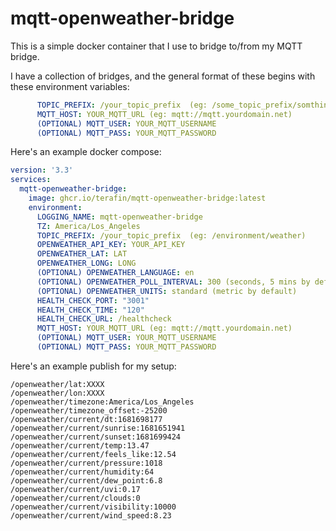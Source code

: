 # mqtt-openweather-bridge

This is a simple docker container that I use to bridge to/from my MQTT bridge.

I have a collection of bridges, and the general format of these begins with these environment variables:

```yaml
      TOPIC_PREFIX: /your_topic_prefix  (eg: /some_topic_prefix/somthing)
      MQTT_HOST: YOUR_MQTT_URL (eg: mqtt://mqtt.yourdomain.net)
      (OPTIONAL) MQTT_USER: YOUR_MQTT_USERNAME
      (OPTIONAL) MQTT_PASS: YOUR_MQTT_PASSWORD
```

Here's an example docker compose:

```yaml
version: '3.3'
services:
  mqtt-openweather-bridge:
    image: ghcr.io/terafin/mqtt-openweather-bridge:latest
    environment:
      LOGGING_NAME: mqtt-openweather-bridge
      TZ: America/Los_Angeles
      TOPIC_PREFIX: /your_topic_prefix  (eg: /environment/weather)
      OPENWEATHER_API_KEY: YOUR_API_KEY
      OPENWEATHER_LAT: LAT
      OPENWEATHER_LONG: LONG
      (OPTIONAL) OPENWEATHER_LANGUAGE: en
      (OPTIONAL) OPENWEATHER_POLL_INTERVAL: 300 (seconds, 5 mins by default)
      (OPTIONAL) OPENWEATHER_UNITS: standard (metric by default)
      HEALTH_CHECK_PORT: "3001"
      HEALTH_CHECK_TIME: "120"
      HEALTH_CHECK_URL: /healthcheck
      MQTT_HOST: YOUR_MQTT_URL (eg: mqtt://mqtt.yourdomain.net)
      (OPTIONAL) MQTT_USER: YOUR_MQTT_USERNAME
      (OPTIONAL) MQTT_PASS: YOUR_MQTT_PASSWORD
```

Here's an example publish for my setup:

```log
/openweather/lat:XXXX
/openweather/lon:XXXX
/openweather/timezone:America/Los_Angeles
/openweather/timezone_offset:-25200
/openweather/current/dt:1681698177
/openweather/current/sunrise:1681651941
/openweather/current/sunset:1681699424
/openweather/current/temp:13.47
/openweather/current/feels_like:12.54
/openweather/current/pressure:1018
/openweather/current/humidity:64
/openweather/current/dew_point:6.8
/openweather/current/uvi:0.17
/openweather/current/clouds:0
/openweather/current/visibility:10000
/openweather/current/wind_speed:8.23

```
